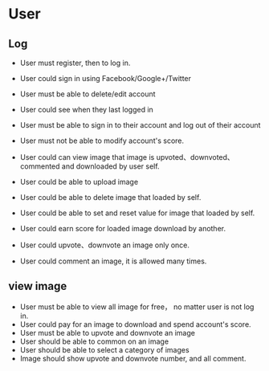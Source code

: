# User

## Log

- User must register, then to log in.
- User could sign in using Facebook/Google+/Twitter 

- User must be able to delete/edit account
- User could see when they last logged in 
- User must be able to sign in to their account and log out of their account

- User must not be able to modify account's score.

- User could can view image that image is upvoted、downvoted、commented and downloaded by user self.





- User could be able to upload image 
- User could be able to delete image that loaded by self.
- User could be able to set and reset value for image that loaded by self.
- User could earn score for loaded image download by another.
- User could upvote、downvote an image only once.
- User could comment an image, it is allowed many times.



## view image

- User must be able to view all image for free， no matter user is not log in.
- User could pay for an image to download and spend account's score.
- User must be able to upvote  and downvote an image
- User should be able to common on an image
- User should be able to select a category of images
- Image should show upvote and downvote number, and all comment.
